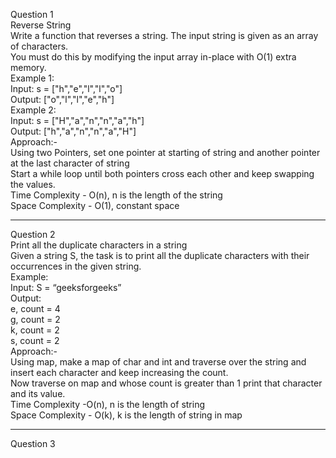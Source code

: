 Question 1 <br>
Reverse String <br>
Write a function that reverses a string. The input string is given as an array of characters. <br>
You must do this by modifying the input array in-place with O(1) extra memory. <br>
Example 1: <br>
Input: s = ["h","e","l","l","o"] <br>
Output: ["o","l","l","e","h"] <br>
Example 2: <br>
Input: s = ["H","a","n","n","a","h"] <br>
Output: ["h","a","n","n","a","H"] <br>
Approach:- <br>
Using two Pointers, set one pointer at starting of string and another pointer at the last character of string <br>
Start a while loop until both pointers cross each other and keep swapping the values. <br>
Time Complexity - O(n), n is the length of the string <br>
Space Complexity - O(1), constant space <br>

______________________________________________________________

Question 2 <br>
Print all the duplicate characters in a string  <br>
Given a string S, the task is to print all the duplicate characters with their occurrences in the given string. <br>
Example: <br>
Input: S = “geeksforgeeks” <br>
Output: <br>
e, count = 4 <br>
g, count = 2 <br>
k, count = 2 <br>
s, count = 2 <br>
Approach:- <br>
Using map, make a map of char and int and traverse over the string and insert each character and keep increasing the count. <br>
Now traverse on map and whose count is greater than 1 print that character and its value. <br>
Time Complexity -O(n), n is the length of string <br>
Space Complexity - O(k), k is the length of string in map  <br>

_______________________________________________________________

Question 3 <br>

